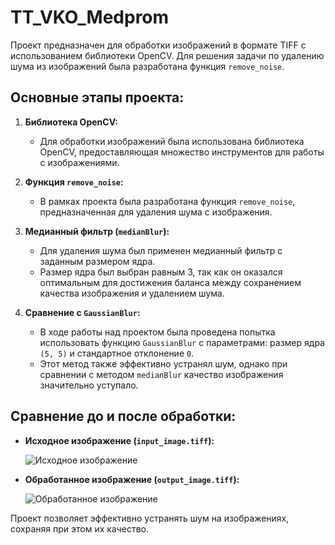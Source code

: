 # TT_VKO_Medprom

Проект предназначен для обработки изображений в формате TIFF с использованием библиотеки OpenCV. Для решения задачи по удалению шума из изображений была разработана функция `remove_noise`.

## Основные этапы проекта:

1. **Библиотека OpenCV:**
   - Для обработки изображений была использована библиотека OpenCV, предоставляющая множество инструментов для работы с изображениями.

2. **Функция `remove_noise`:**
   - В рамках проекта была разработана функция `remove_noise`, предназначенная для удаления шума с изображения.

3. **Медианный фильтр (`medianBlur`):**
   - Для удаления шума был применен медианный фильтр с заданным размером ядра. 
   - Размер ядра был выбран равным 3, так как он оказался оптимальным для достижения баланса между сохранением качества изображения и удалением шума.

4. **Сравнение с `GaussianBlur`:**
   - В ходе работы над проектом была проведена попытка использовать функцию `GaussianBlur` с параметрами:
     размер ядра `(5, 5)` и стандартное отклонение `0`.
   - Этот метод также эффективно устранял шум, однако при сравнении с методом `medianBlur` качество изображения значительно уступало.

## Сравнение до и после обработки:

- **Исходное изображение (`input_image.tiff`):**

  ![Исходное изображение](input_image.tiff)

- **Обработанное изображение (`output_image.tiff`):**

  ![Обработанное изображение](output_image.tiff)

Проект позволяет эффективно устранять шум на изображениях, сохраняя при этом их качество.
